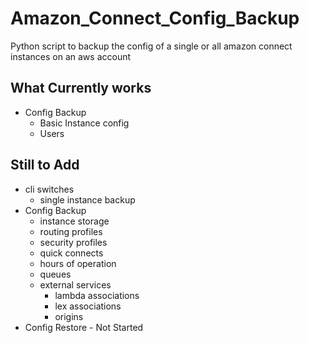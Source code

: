 # Amazon_Connect_Config_Backup
Python script to backup the config of a single or all amazon connect instances on an aws account

## What Currently works
- Config Backup
    - Basic Instance config
    - Users
## Still to Add
- cli switches
    - single instance backup 
- Config Backup
    - instance storage
    - routing profiles
    - security profiles
    - quick connects
    - hours of operation
    - queues
    - external services
        - lambda associations
        - lex associations
        - origins
- Config Restore - Not Started